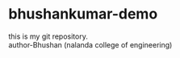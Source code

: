 # bhushankumar-demo
this is my git repository.
<br>
author-Bhushan (nalanda college of engineering)
